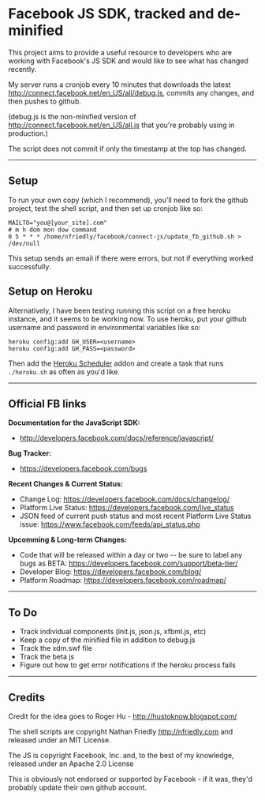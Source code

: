 Facebook JS SDK, tracked and de-minified
===================================================

This project aims to provide a useful resource to developers who are working with 
Facebook's JS SDK and would like to see what has changed recently. 

My server runs a cronjob every 10 minutes that downloads the latest 
http://connect.facebook.net/en_US/all/debug.js, commits any changes, and then pushes to 
github. 

(debug.js is the non-minified version of http://connect.facebook.net/en_US/all.js that 
you're probably using in production.)

The script does not commit if only the timestamp at the top has changed.

---

Setup
-----

To run your own copy (which I recommend), you'll need to fork the github project, test the shell script, and then 
set up cronjob like so:

    MAILTO="you@[your_site].com"
    # m h dom mon dow command
    0 5 * * * /home/nfriedly/facebook/connect-js/update_fb_github.sh > /dev/null

This setup sends an email if there were errors, but not if everything worked successfully.

Setup on Heroku
---------------

Alternatively, I have been testing running this script on a free heroku instance, and it seems to be working now.
To use heroku, put your github username and password in environmental variables like so:

    heroku config:add GH_USER=<username>
    heroku config:add GH_PASS=<password>
    
Then add the [Heroku Scheduler](https://addons.heroku.com/scheduler) addon and create a task that runs `./heroku.sh` as often as you'd like.

---

Official FB links
-----------------

**Documentation for the JavaScript SDK:** 

* http://developers.facebook.com/docs/reference/javascript/

**Bug Tracker:** 

* https://developers.facebook.com/bugs 

**Recent Changes & Current Status:**

* Change Log: https://developers.facebook.com/docs/changelog/
* Platform Live Status: https://developers.facebook.com/live_status
* JSON feed of current push status and most recent Platform Live Status issue: https://www.facebook.com/feeds/api_status.php

**Upcomming & Long-term Changes:** 

* Code that will be released within a day or two -- be sure to label any bugs as BETA: https://developers.facebook.com/support/beta-tier/
* Developer Blog: https://developers.facebook.com/blog/
* Platform Roadmap: https://developers.facebook.com/roadmap/

---

To Do
-----

* Track individual components (init.js, json.js, xfbml.js, etc)
* Keep a copy of the minified file in addition to debug.js
* Track the xdm.swf file
* Track the beta js
* Figure out how to get error notifications if the heroku process fails

---

Credits
-------

Credit for the idea goes to Roger Hu - http://hustoknow.blogspot.com/

The shell scripts are copyright Nathan Friedly http://nfriedly.com and released under an MIT License.

The JS is copyright Facebook, Inc. and, to the best of my knowledge, released under an Apache 2.0 License

This is obviously not endorsed or supported by Facebook - if it was, they'd probably update their own github account.
